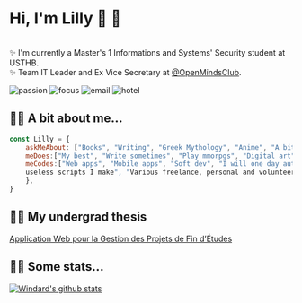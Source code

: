 # Hi, I'm Lilly 👋 🐧
<br/>✨ I'm currently a Master's 1 Informations and Systems' Security student at USTHB.
<br/>✨ Team IT Leader and Ex Vice Secretary at [@OpenMindsClub](http://openmindsclub.net/).

![passion](https://img.shields.io/badge/passion-writing-blue)
![focus](https://img.shields.io/badge/focus-fullstack-brightgreen)
![email](https://img.shields.io/badge/email-lilia.mehamli@protonmail.com-magenta)
![hotel](https://img.shields.io/badge/hotel-trivago-red)

## 🐧✨ A bit about me...
```js
const Lilly = {
    askMeAbout: ["Books", "Writing", "Greek Mythology", "Anime", "A bit of cybersec"],
    meDoes:["My best", "Write sometimes", "Play mmorpgs", "Digital art", "Design book covers among other things"],
    meCodes:["Web apps", "Mobile apps", "Soft dev", "I will one day automate my life with all those 
    useless scripts I make", "Various freelance, personal and volunteering projects"]
    },
}
```

## 🐧✨ My undergrad thesis
[Application Web pour la Gestion des Projets de Fin d’Études](https://drive.google.com/file/d/1jtnJctRaaa3Up7FI36oHrk1BRoFPwXqe/view?usp=sharing)

## 🐧✨ Some stats...

[![Windard's github stats](https://github-readme-stats.vercel.app/api?username=cr105ph1nx&show_icons=true)](https://github.com/cr105ph1nx)
